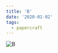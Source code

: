 ```yaml
---
title: 'B'
date: '2020-01-02'
tags:
  - papercraft
---
```


![B](/images/matisse_website_images/B.png)
